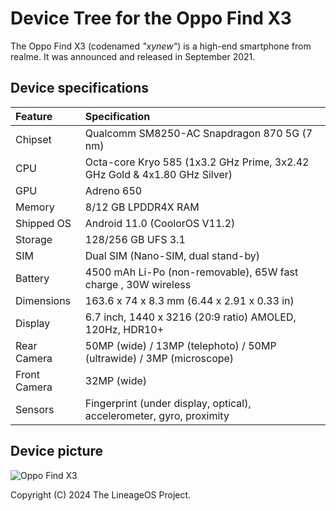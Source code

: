 # Device Tree for the Oppo Find X3

The Oppo Find X3 (codenamed _"xynew"_) is a high-end smartphone from realme. It was announced and released in September 2021.

## Device specifications

| Feature               | Specification                                                                 |
| :---------------------| :-----------------------------------------------------------------------------|
| Chipset               | Qualcomm SM8250-AC Snapdragon 870 5G (7 nm)                                   |
| CPU                   | Octa-core Kryo 585 (1x3.2 GHz Prime, 3x2.42 GHz Gold & 4x1.80 GHz Silver)     |
| GPU                   | Adreno 650                                                                    |
| Memory                | 8/12 GB LPDDR4X RAM                                                           |
| Shipped OS            | Android 11.0 (CoolorOS V11.2)                                                 |
| Storage               | 128/256 GB UFS 3.1                                                            |
| SIM                   | Dual SIM (Nano-SIM, dual stand-by)                                            |
| Battery               | 4500 mAh Li-Po (non-removable), 65W fast charge , 30W wireless                |
| Dimensions            | 163.6 x 74 x 8.3 mm (6.44 x 2.91 x 0.33 in)                                   |
| Display               | 6.7 inch, 1440 x 3216 (20:9 ratio) AMOLED, 120Hz, HDR10+                      |
| Rear Camera           | 50MP (wide) / 13MP (telephoto) / 50MP (ultrawide)  /  3MP (microscope)        |
| Front Camera          | 32MP (wide)                                                                   |
| Sensors               | Fingerprint (under display, optical), accelerometer, gyro, proximity          |

## Device picture

![Oppo Find X3](https://www.91-img.com/gallery_images_uploads/d/e/def4d6bbb96ef7ff675fc9dd07e982b961b62de4.jpg)

Copyright (C) 2024 The LineageOS Project.